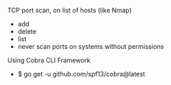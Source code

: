 TCP port scan, on list of hosts (like Nmap)
- add
- delete
- list
- never scan ports on systems without permissions


Using Cobra CLI Framework
- $ go get -u github.com/spf13/cobra@latest